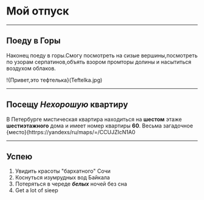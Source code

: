 # Мой отпуск

---

## Поеду в **Горы**

Наконец поеду в горы.Смогу посмотреть на сизые
вершины,посмотреть по узорам серпатинов,объять взором промторы долины и насытиться воздухом облаков.

!{Привет,это тефтелька}(Teftelka.jpg)

---

## Посещу **_Нехорошую_ квартиру**

В Петербурге мистическая квартира находиться на **шестом** этаже **шестиэтажного** дома и имеет номер квартиры **60**. Весьма загадочное {место}(httrps://yandexs/ru/maps/=/CCUJZIcN1A0

---

## Успею

1. Увидить красоты "бархатного" Сочи
2. Коснуться изумрудных вод Байкала
3. Потеряться в череде **_белых_** ночей без сна
4. Get a lot of sieep
